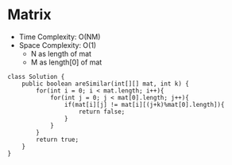 # Matrix
* Time Complexity: O(NM)
* Space Complexity: O(1)
	* N as length of mat
    * M as length[0] of mat
```
class Solution {
    public boolean areSimilar(int[][] mat, int k) {
        for(int i = 0; i < mat.length; i++){
            for(int j = 0; j < mat[0].length; j++){
                if(mat[i][j] != mat[i][(j+k)%mat[0].length]){
                    return false;
                }
            }
        }
        return true;
    }
}
```